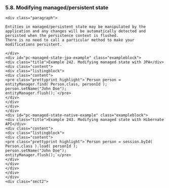  ### 5.8. Modifying managed/persistent state

    <div class="paragraph">

    Entities in managed/persistent state may be manipulated by the application and any changes will be automatically detected and persisted when the persistence context is flushed.
    There is no need to call a particular method to make your modifications persistent.

    </div>
    <div id="pc-managed-state-jpa-example" class="exampleblock">
    <div class="title">Example 242. Modifying managed state with JPA</div>
    <div class="content">
    <div class="listingblock">
    <div class="content">
    <pre class="prettyprint highlight">`Person person = entityManager.find( Person.class, personId );
    person.setName("John Doe");
    entityManager.flush();`</pre>
    </div>
    </div>
    </div>
    </div>
    <div id="pc-managed-state-native-example" class="exampleblock">
    <div class="title">Example 243. Modifying managed state with Hibernate API</div>
    <div class="content">
    <div class="listingblock">
    <div class="content">
    <pre class="prettyprint highlight">`Person person = session.byId( Person.class ).load( personId );
    person.setName("John Doe");
    entityManager.flush();`</pre>
    </div>
    </div>
    </div>
    </div>
    </div>
    <div class="sect2">